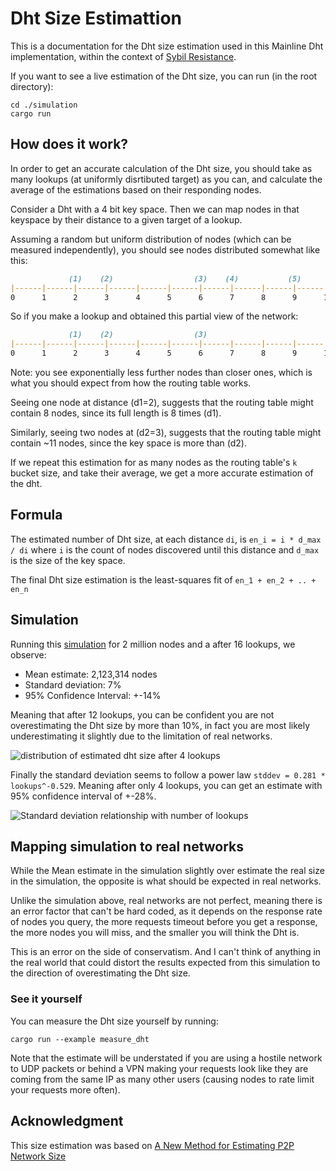 # Dht Size Estimattion

This is a documentation for the Dht size estimation used in this Mainline Dht implementation,
within the context of [Sybil Resistance](https://github.com/Nuhvi/mainline/blob/main/docs/censorship-resistance.md#vertical-sybil-attacks).

If you want to see a live estimation of the Dht size, you can run (in the root directory):

```
cd ./simulation
cargo run 
```

## How does it work?

In order to get an accurate calculation of the Dht size, you should take
as many lookups (at uniformly disrtibuted target) as you can,
and calculate the average of the estimations based on their responding nodes.
    
Consider a Dht with a 4 bit key space.
Then we can map nodes in that keyspace by their distance to a given target of a lookup.

Assuming a random but uniform distribution of nodes (which can be measured independently),
you should see nodes distributed somewhat like this:

```md
             (1)    (2)                  (3)    (4)           (5)           (6)           (7)    (8)       
|------|------|------|------|------|------|------|------|------|------|------|------|------|------|------|
0      1      2      3      4      5      6      7      8      9      10     11     12     13     14     15
```

So if you make a lookup and obtained this partial view of the network:
```md
             (1)    (2)                  (3)                                (4)                  (5)       
|------|------|------|------|------|------|------|------|------|------|------|------|------|------|------|
0      1      2      3      4      5      6      7      8      9      10     11     12     13     14     15
```

Note: you see exponentially less further nodes than closer ones, which is what you should expect from how
the routing table works.

Seeing one node at distance (d1=2), suggests that the routing table might contain 8 nodes,
since its full length is 8 times (d1).

Similarly, seeing two nodes at (d2=3), suggests that the routing table might contain ~11
nodes, since the key space is more than (d2).

If we repeat this estimation for as many nodes as the routing table's `k` bucket size,
and take their average, we get a more accurate estimation of the dht.

## Formula

The estimated number of Dht size, at each distance `di`, is `en_i = i * d_max / di` where `i` is the
count of nodes discovered until this distance and `d_max` is the size of the key space.

The final Dht size estimation is the least-squares fit of `en_1 + en_2 + .. + en_n`

## Simulation

Running this [simulation](../examples/dht_size_estimate.rs) for 2 million nodes and a after 16 lookups, we observe:

- Mean estimate: 2,123,314 nodes 
- Standard deviation: 7%
- 95% Confidence Interval: +-14%

Meaning that after 12 lookups, you can be confident you are not overestimating the Dht size by more than 10%,
in fact you are most likely underestimating it slightly due to the limitation of real networks. 

![distribution of estimated dht size after 4 lookups](./plot.png)

Finally the standard deviation seems to follow a power law `stddev = 0.281 * lookups^-0.529`. Meaning after only 4 lookups, you can get an estimate with 95% confidence interval of +-28%.

![Standard deviation relationship with number of lookups](./standard-deviation-vs-lookups.png)

## Mapping simulation to real networks

While the Mean estimate in the simulation slightly over estimate the real size in the simulation, the opposite is what should be expected in real networks.

Unlike the simulation above, real networks are not perfect, meaning there is an error factor that can't be hard coded,
as it depends on the response rate of nodes you query, the more requests timeout before you get a response, the more nodes
you will miss, and the smaller you will think the Dht is.

This is an error on the side of conservatism. And I can't think of anything in the real world that could distort the results
expected from this simulation to the direction of overestimating the Dht size.

### See it yourself

You can measure the Dht size yourself by running:

```
cargo run --example measure_dht
```

Note that the estimate will be understated if you are using a hostile network to UDP packets or behind a VPN making your requests look like they are coming from the 
same IP as many other users (causing nodes to rate limit your requests more often).

## Acknowledgment

This size estimation was based on [A New Method for Estimating P2P Network Size](https://eli.sohl.com/2020/06/05/dht-size-estimation.html#fnref:query-count)
